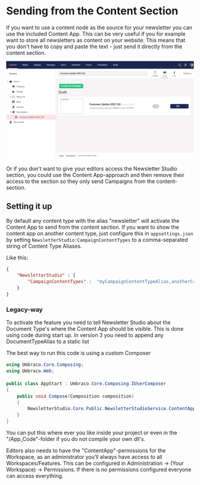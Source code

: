 # Sending from the Content Section
If you want to use a content node as the source for your newsletter you can use the included Content App. This can be very useful if you for example want to store all newsletters as content on your website. This means that you don't have to copy and paste the text - just send it directly from the content section.

![Sending campaigns from the Content-section](/media/campaign-content-section.png)

Or if you don't want to give your editors access the Newsletter Studio section, you could use the Content App-approach and then remove their access to the section so they only send Campaigns from the content-section.

## Setting it up
By default any content type with the alias "newsletter" will activate the Content App to send from the content section. If you want to show the content app on another content type, just configure this in `appsettings.json` by setting `NewsletterStudio:CampaignContentTypes` to a comma-separated string of Content Type Aliases. 

Like this:

```json
{
    "NewsletterStudio" : {
        "CampaignContentTypes" :  "myCampaignContentTypeAlias,anotherCampaignContentTypeAlias"
    }
}    
```

### Legacy-way
To activate the feature you need to tell Newsletter Studio about the Document Type's where the Content App should be visible. This is done using code during start up.
In version 3 you need to append any DocumentTypeAlias to a static list

The best way to run this code is using a custom Composer

```csharp
using Umbraco.Core.Composing;
using Umbraco.Web;

public class AppStart : Umbraco.Core.Composing.IUserComposer
{
    public void Compose(Composition composition)
    {
        NewsletterStudio.Core.Public.NewsletterStudioService.ContentAppDocumentTypeAliases.Add("myDocumentTypeAlias");
    }
}
```

You can put this where ever you like inside your project or even in the "/App_Code"-folder if you do not compile your own dll's.
 
Editors also needs to have the "ContentApp"-permissions for the Workspace, as an administrator you’ll always have access to all Workspaces/Features. This can be configured in Administration -> (Your Workspace) -> Permissions. If there is no permissions configured everyone can access everything.
